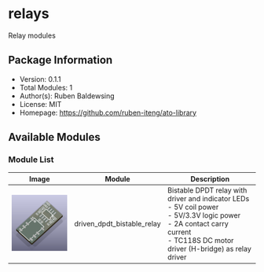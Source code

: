 # relays

Relay modules

## Package Information

- Version: 0.1.1
- Total Modules: 1
- Author(s): Ruben Baldewsing
- License: MIT
- Homepage: https://github.com/ruben-iteng/ato-library

## Available Modules

### Module List

| Image | Module | Description |
|-------|--------|-------------|
|<img src="https://github.com/ruben-iteng/ato-library/raw/main/packages/relays/assets/driven_dpdt_bistable_relay.png" alt="driven_dpdt_bistable_relay" width="250"/>| driven_dpdt_bistable_relay | Bistable DPDT relay with driver and indicator LEDs<br>    - 5V coil power<br>    - 5V/3.3V logic power<br>    - 2A contact carry current<br>    - TC118S DC motor driver (H-bridge) as relay driver |
